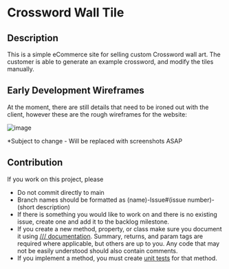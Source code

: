 # Crossword Wall Tile

## Description
This is a simple eCommerce site for selling custom Crossword wall art. The customer is able to generate an example crossword, and modify the tiles manually. 

## Early Development Wireframes
At the moment, there are still details that need to be ironed out with the client, however these are the rough wireframes for the website:

![image](https://github.com/user-attachments/assets/e0c5d415-5fdb-4c9c-b718-c198604acb68)

*Subject to change - Will be replaced with screenshots ASAP


## Contribution
If you work on this project, please
- Do not commit directly to main
- Branch names should be formatted as (name)-Issue#(issue number)-(short description)
- If there is something you would like to work on and there is no existing issue, create one and add it to the backlog milestone.
- If you create a new method, property, or class make sure you document it using [/// documentation](https://learn.microsoft.com/en-us/dotnet/csharp/language-reference/language-specification/documentation-comments). Summary, returns, and param tags are required where applicable, but others are up to you. Any code that may not be easily understood should also contain comments. 
- If you implement a method, you must create [unit tests](https://learn.microsoft.com/en-us/dotnet/core/testing/unit-testing-with-mstest) for that method.
